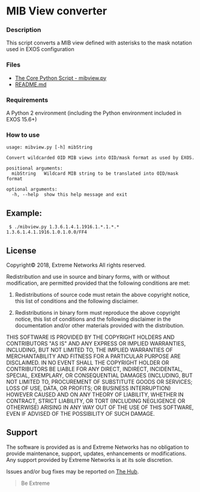 # MIB View converter

### Description
This script converts a MIB view defined with asterisks to the mask notation used in EXOS configuration

### Files
* [The Core Python Script - mibview.py](mibview.py)
* [README.md](README.md)

### Requirements
A Python 2 environment (including the Python environment included in EXOS 15.6+)


### How to use
```
usage: mibview.py [-h] mibString

Convert wildcarded OID MIB views into OID/mask format as used by EXOS.

positional arguments:
  mibString   Wildcard MIB string to be translated into OID/mask format

optional arguments:
  -h, --help  show this help message and exit
```

## Example:
```
 $ ./mibview.py 1.3.6.1.4.1.1916.1.*.1.*.*
1.3.6.1.4.1.1916.1.0.1.0.0/FF4
```

## License
Copyright© 2018, Extreme Networks
All rights reserved.

Redistribution and use in source and binary forms, with or without modification,
are permitted provided that the following conditions are met:

1. Redistributions of source code must retain the above copyright notice, this
list of conditions and the following disclaimer.

2. Redistributions in binary form must reproduce the above copyright notice,
this list of conditions and the following disclaimer in the documentation
and/or other materials provided with the distribution.

THIS SOFTWARE IS PROVIDED BY THE COPYRIGHT HOLDERS AND CONTRIBUTORS "AS IS" AND
ANY EXPRESS OR IMPLIED WARRANTIES, INCLUDING, BUT NOT LIMITED TO, THE IMPLIED
WARRANTIES OF MERCHANTABILITY AND FITNESS FOR A PARTICULAR PURPOSE ARE
DISCLAIMED. IN NO EVENT SHALL THE COPYRIGHT HOLDER OR CONTRIBUTORS BE LIABLE
FOR ANY DIRECT, INDIRECT, INCIDENTAL, SPECIAL, EXEMPLARY, OR CONSEQUENTIAL
DAMAGES (INCLUDING, BUT NOT LIMITED TO, PROCUREMENT OF SUBSTITUTE GOODS OR
SERVICES; LOSS OF USE, DATA, OR PROFITS; OR BUSINESS INTERRUPTION) HOWEVER
CAUSED AND ON ANY THEORY OF LIABILITY, WHETHER IN CONTRACT, STRICT LIABILITY,
OR TORT (INCLUDING NEGLIGENCE OR OTHERWISE) ARISING IN ANY WAY OUT OF THE USE
OF THIS SOFTWARE, EVEN IF ADVISED OF THE POSSIBILITY OF SUCH DAMAGE.

## Support
The software is provided as is and Extreme Networks has no obligation to provide
maintenance, support, updates, enhancements or modifications.
Any support provided by Extreme Networks is at its sole discretion.

Issues and/or bug fixes may be reported on [The Hub](https://community.extremenetworks.com/).

>Be Extreme
